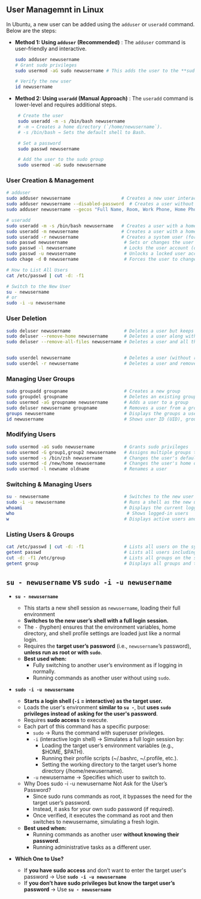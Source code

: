 
## User Managemnt in Linux
In Ubuntu, a new user can be added using the `adduser` or `useradd` command. Below are the steps:

- **Method 1: Using `adduser` (Recommended)** : The `adduser` command is user-friendly and interactive.
   ```bash
   sudo adduser newusername
   # Grant sudo privileges
   sudo usermod -aG sudo newusername # This adds the user to the **sudo** group, allowing administrative actions.

   # Verify the new user
   id newusername
   ```

- **Method 2: Using `useradd` (Manual Approach)** : The `useradd` command is lower-level and requires additional steps.
  ```bash
   # Create the user
   sudo useradd -m -s /bin/bash newusername
   # -m → Creates a home directory (`/home/newusername`).
   # -s /bin/bash → Sets the default shell to Bash.

   # Set a password
   sudo passwd newusername

   # Add the user to the sudo group
   sudo usermod -aG sudo newusername
   ```


### **User Creation & Management**  
```bash
# adduser
sudo adduser newusername                   # Creates a new user interactively with a home directory  
sudo adduser newusername --disabled-password  # Creates a user without setting a password  
sudo adduser newusername --gecos "Full Name, Room, Work Phone, Home Phone"  # Creates a user with specific details  

# useradd
sudo useradd -m -s /bin/bash newusername   # Creates a user with a home directory and Bash shell  
sudo useradd -m newusername                # Creates a user with a home directory and default shell  
sudo useradd -r newusername                # Creates a system user (for services, without a login shell)  
sudo passwd newusername                     # Sets or changes the user's password  
sudo passwd -l newusername                  # Locks the user account (disables login)  
sudo passwd -u newusername                  # Unlocks a locked user account  
sudo chage -d 0 newusername                 # Forces the user to change the password at next login  

# How to List All Users
cat /etc/passwd | cut -d: -f1

# Switch to the New User
su - newusername
# or  
sudo -i -u newusername
```

### **User Deletion**  
```bash
sudo deluser newusername                    # Deletes a user but keeps the home directory  
sudo deluser --remove-home newusername      # Deletes a user along with the home directory  
sudo deluser --remove-all-files newusername # Deletes a user and all their files  


sudo userdel newusername                    # Deletes a user (without removing the home directory)  
sudo userdel -r newusername                 # Deletes a user and removes their home directory  
```

### **Managing User Groups**  
```bash
sudo groupadd groupname                     # Creates a new group  
sudo groupdel groupname                     # Deletes an existing group  
sudo usermod -aG groupname newusername      # Adds a user to a group  
sudo deluser newusername groupname          # Removes a user from a group  
groups newusername                          # Displays the groups a user belongs to  
id newusername                              # Shows user ID (UID), group ID (GID), and group memberships  
```

### **Modifying Users**  
```bash
sudo usermod -aG sudo newusername           # Grants sudo privileges  
sudo usermod -G group1,group2 newusername   # Assigns multiple groups to a user (removes other groups)  
sudo usermod -s /bin/zsh newusername        # Changes the user's default shell to Zsh  
sudo usermod -d /new/home newusername       # Changes the user's home directory  
sudo usermod -l newname oldname             # Renames a user  
```

### **Switching & Managing Users**  
```bash
su - newusername                            # Switches to the new user session  
sudo -i -u newusername                      # Runs a shell as the new user  
whoami                                      # Displays the current logged-in user  
who                                          # Shows logged-in users  
w                                           # Displays active users and their processes  
```

### **Listing Users & Groups**  
```bash
cat /etc/passwd | cut -d: -f1               # Lists all users on the system  
getent passwd                               # Lists all users including system accounts  
cut -d: -f1 /etc/group                      # Lists all groups on the system  
getent group                                # Displays all groups and their members  
```


## **`su - newusername`** vs **`sudo -i -u newusername`** 

- **`su - newusername`** 
    - This starts a new shell session as `newusername`, loading their full environment
    - **Switches to the new user’s shell with a full login session.**  
    - The `-` (hyphen) ensures that the environment variables, home directory, and shell profile settings are loaded just like a normal login.  
    - Requires the **target user’s password** (i.e., `newusername`’s password), **unless run as root or with `sudo`**.  
    - **Best used when:**
        - Fully switching to another user’s environment as if logging in normally.  
        - Running commands as another user without using `sudo`.  

- **`sudo -i -u newusername`**  
    - **Starts a login shell (`-i` = interactive) as the target user.**  
    - Loads the user's environment **similar to `su -`**, but **uses `sudo` privileges instead of asking for the user's password**.  
    - Requires **sudo access** to execute.  
    - Each part of this command has a specific purpose:
        - `sudo` → Runs the command with superuser privileges.
        - `-i` (interactive login shell) → Simulates a full login session by:
            - Loading the target user’s environment variables (e.g., $HOME, $PATH).
            - Running their profile scripts (~/.bashrc, ~/.profile, etc.).
            - Setting the working directory to the target user’s home directory (/home/newusername).
        - `-u` newusername → Specifies which user to switch to.
    - Why Does sudo -i -u newusername Not Ask for the User’s Password?
        - Since sudo runs commands as root, it bypasses the need for the target user’s password.
        - Instead, it asks for your own sudo password (if required).
        - Once verified, it executes the command as root and then switches to newusername, simulating a fresh login.
    - **Best used when:**
        - Running commands as another user **without knowing their password**.  
        - Running administrative tasks as a different user.  

- **Which One to Use?**
    - If **you have sudo access** and don’t want to enter the target user's password → Use **`sudo -i -u newusername`**  
    - If **you don’t have sudo privileges but know the target user’s password** → Use **`su - newusername`**  

